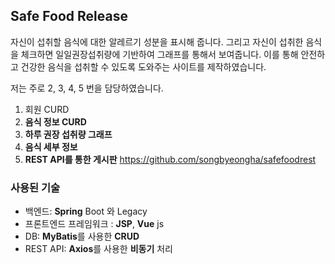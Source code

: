 ## Safe Food Release

 자신이 섭취할 음식에 대한 알레르기 성분을 표시해 줍니다. 그리고 자신이 섭취한 음식을 체크하면 일일권장섭취량에 기반하여 그래프를 통해서 보여줍니다. 이를 통해 안전하고 건강한 음식을 섭취할 수 있도록 도와주는 사이트를 제작하였습니다.

저는 주로 2, 3, 4, 5 번을 담당하였습니다.

1. 회원 CURD
2. **음식 정보 CURD**
3. **하루 권장 섭취량 그래프**
4. **음식 세부 정보**
5. **REST API를 통한 게시판**  https://github.com/songbyeongha/safefoodrest 

### 사용된 기술

- 백엔드: **Spring** Boot 와 Legacy
- 프론트엔드 프레임워크 :  **JSP**, **Vue** js
- DB: **MyBatis**를 사용한 **CRUD**
- REST API: **Axios**를 사용한 **비동기** 처리
